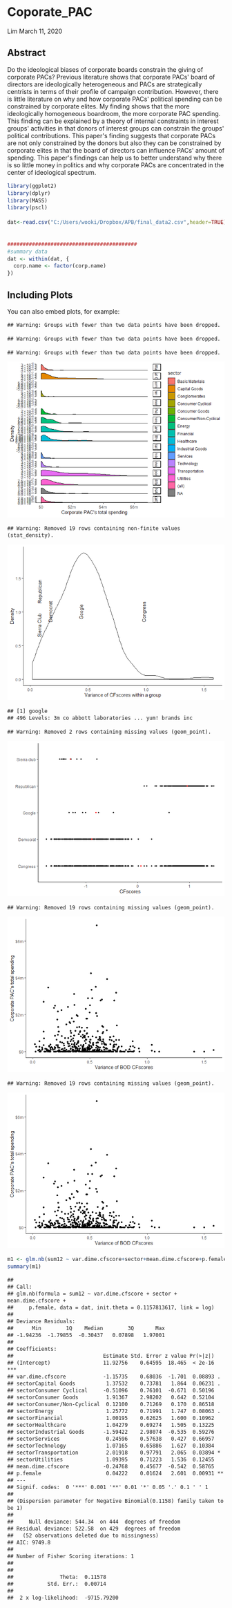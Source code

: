 Coporate\_PAC
================
Lim
March 11, 2020





Abstract
--------

Do the ideological biases of corporate boards constrain the giving of corporate PACs? Previous literature shows that corporate PACs' board of directors are ideologically heterogeneous and PACs are strategically centrists in terms of their profile of campaign contribution. However, there is little literature on why and how corporate PACs' political spending can be constrained by corporate elites. My finding shows that the more ideologically homogeneous boardroom, the more corporate PAC spending. This finding can be explained by a theory of internal constraints in interest groups' activities in that donors of interest groups can constrain the groups' political contributions. This paper's finding suggests that corporate PACs are not only constrained by the donors but also they can be constrained by corporate elites in that the board of directors can influence PACs' amount of spending. This paper's findings can help us to better understand why there is so little money in politics and why corporate PACs are concentrated in the center of ideological spectrum.

``` r
library(ggplot2)
library(dplyr)
library(MASS)
library(pscl)

dat<-read.csv("C:/Users/wooki/Dropbox/APB/final_data2.csv",header=TRUE)


##########################################
#summary data
dat <- within(dat, {
  corp.name <- factor(corp.name)
})
```

Including Plots
---------------

You can also embed plots, for example:

    ## Warning: Groups with fewer than two data points have been dropped.

    ## Warning: Groups with fewer than two data points have been dropped.

    ## Warning: Groups with fewer than two data points have been dropped.

![](corporate_pac_files/figure-markdown_github/unnamed-chunk-3-1.png)

    ## Warning: Removed 19 rows containing non-finite values (stat_density).

![](corporate_pac_files/figure-markdown_github/unnamed-chunk-4-1.png)

    ## [1] google
    ## 496 Levels: 3m co abbott laboratories ... yum! brands inc

    ## Warning: Removed 2 rows containing missing values (geom_point).

![](corporate_pac_files/figure-markdown_github/unnamed-chunk-5-1.png)

    ## Warning: Removed 19 rows containing missing values (geom_point).

![](corporate_pac_files/figure-markdown_github/unnamed-chunk-6-1.png)

    ## Warning: Removed 19 rows containing missing values (geom_point).

![](corporate_pac_files/figure-markdown_github/unnamed-chunk-6-2.png)

``` r
m1 <- glm.nb(sum12 ~ var.dime.cfscore+sector+mean.dime.cfscore+p.female, data = dat)
summary(m1)
```

    ## 
    ## Call:
    ## glm.nb(formula = sum12 ~ var.dime.cfscore + sector + mean.dime.cfscore + 
    ##     p.female, data = dat, init.theta = 0.1157813617, link = log)
    ## 
    ## Deviance Residuals: 
    ##      Min        1Q    Median        3Q       Max  
    ## -1.94236  -1.79855  -0.30437   0.07898   1.97001  
    ## 
    ## Coefficients:
    ##                             Estimate Std. Error z value Pr(>|z|)    
    ## (Intercept)                 11.92756    0.64595  18.465  < 2e-16 ***
    ## var.dime.cfscore            -1.15735    0.68036  -1.701  0.08893 .  
    ## sectorCapital Goods          1.37532    0.73781   1.864  0.06231 .  
    ## sectorConsumer Cyclical     -0.51096    0.76101  -0.671  0.50196    
    ## sectorConsumer Goods         1.91367    2.98202   0.642  0.52104    
    ## sectorConsumer/Non-Cyclical  0.12100    0.71269   0.170  0.86518    
    ## sectorEnergy                 1.25772    0.71991   1.747  0.08063 .  
    ## sectorFinancial              1.00195    0.62625   1.600  0.10962    
    ## sectorHealthcare             1.04279    0.69274   1.505  0.13225    
    ## sectorIndustrial Goods      -1.59422    2.98074  -0.535  0.59276    
    ## sectorServices               0.24596    0.57638   0.427  0.66957    
    ## sectorTechnology             1.07165    0.65886   1.627  0.10384    
    ## sectorTransportation         2.01918    0.97791   2.065  0.03894 *  
    ## sectorUtilities              1.09395    0.71223   1.536  0.12455    
    ## mean.dime.cfscore           -0.24768    0.45677  -0.542  0.58765    
    ## p.female                     0.04222    0.01624   2.601  0.00931 ** 
    ## ---
    ## Signif. codes:  0 '***' 0.001 '**' 0.01 '*' 0.05 '.' 0.1 ' ' 1
    ## 
    ## (Dispersion parameter for Negative Binomial(0.1158) family taken to be 1)
    ## 
    ##     Null deviance: 544.34  on 444  degrees of freedom
    ## Residual deviance: 522.58  on 429  degrees of freedom
    ##   (52 observations deleted due to missingness)
    ## AIC: 9749.8
    ## 
    ## Number of Fisher Scoring iterations: 1
    ## 
    ## 
    ##               Theta:  0.11578 
    ##           Std. Err.:  0.00714 
    ## 
    ##  2 x log-likelihood:  -9715.79200
